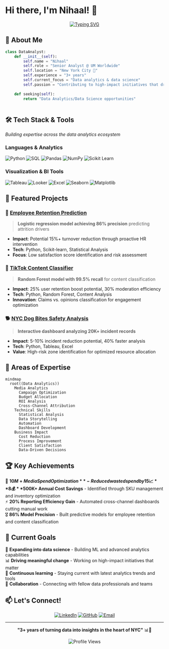 # Hi there, I'm Nihaal! 👋

<div align="center">
  
[![Typing SVG](https://readme-typing-svg.herokuapp.com?font=Fira+Code&size=30&duration=3000&pause=1000&color=36BCF7&center=true&vCenter=true&width=600&lines=Data+Analyst;3%2B+Years+Experience;NYC+Based;Data+Science+Enthusiast)](https://git.io/typing-svg)

</div>

## 🚀 About Me

```python
class DataAnalyst:
    def __init__(self):
        self.name = "Nihaal"
        self.role = "Senior Analyst @ UM Worldwide"
        self.location = "New York City 🗽"
        self.experience = "3+ years"
        self.current_focus = "Data analytics & data science"
        self.passion = "Contributing to high-impact initiatives that drive meaningful change"
        
    def seeking(self):
        return "Data Analytics/Data Science opportunities"
        
```

## 🛠️ Tech Stack & Tools

*Building expertise across the data analytics ecosystem*

### Languages & Analytics
![Python](https://img.shields.io/badge/Python-3776AB?style=for-the-badge&logo=python&logoColor=white)
![SQL](https://img.shields.io/badge/SQL-336791?style=for-the-badge&logo=postgresql&logoColor=white)
![Pandas](https://img.shields.io/badge/Pandas-150458?style=for-the-badge&logo=pandas&logoColor=white)
![NumPy](https://img.shields.io/badge/NumPy-013243?style=for-the-badge&logo=numpy&logoColor=white)
![Scikit Learn](https://img.shields.io/badge/Scikit_Learn-F7931E?style=for-the-badge&logo=scikit-learn&logoColor=white)

### Visualization & BI Tools
![Tableau](https://img.shields.io/badge/Tableau-E97627?style=for-the-badge&logo=tableau&logoColor=white)
![Looker](https://img.shields.io/badge/Looker-4285F4?style=for-the-badge&logo=looker&logoColor=white)
![Excel](https://img.shields.io/badge/Excel-217346?style=for-the-badge&logo=microsoft-excel&logoColor=white)
![Seaborn](https://img.shields.io/badge/Seaborn-3776AB?style=for-the-badge&logo=python&logoColor=white)
![Matplotlib](https://img.shields.io/badge/Matplotlib-11557c?style=for-the-badge&logo=python&logoColor=white)


## 🎯 Featured Projects

### 🔮 [Employee Retention Prediction](https://github.com/NihaalShameem/employee-retention-prediction)
> **Logistic regression model achieving 86% precision** predicting attrition drivers
- **Impact**: Potential 15%+ turnover reduction through proactive HR intervention
- **Tech**: Python, Scikit-learn, Statistical Analysis
- **Focus**: Low satisfaction score identification and risk assessment

### 🎵 [TikTok Content Classifier](https://github.com/NihaalShameem/tiktok-content-classifier)
> **Random Forest model with 99.5% recall** for content classification
- **Impact**: 25% user retention boost potential, 30% moderation efficiency
- **Tech**: Python, Random Forest, Content Analysis
- **Innovation**: Claims vs. opinions classification for engagement optimization

### 🐕 [NYC Dog Bites Safety Analysis](https://github.com/NihaalShameem/nyc-dog-bites-analysis)
> **Interactive dashboard analyzing 20K+ incident records**
- **Impact**: 5-10% incident reduction potential, 40% faster analysis
- **Tech**: Python, Tableau, Excel
- **Value**: High-risk zone identification for optimized resource allocation

## 🌟 Areas of Expertise

```mermaid
mindmap
  root((Data Analytics))
    Media Analytics
      Campaign Optimization
      Budget Allocation
      ROI Analysis
      Cross-Channel Attribution
    Technical Skills
      Statistical Analysis
      Data Storytelling
      Automation
      Dashboard Development
    Business Impact
      Cost Reduction
      Process Improvement
      Client Satisfaction
      Data-Driven Decisions
```

## 🏆 Key Achievements

🎯 **$10M+ Media Spend Optimization** - Reduced wasted spend by 15% across 10+ brands  
📈 **8% Client ROI Improvement** - Through automated Tableau dashboards and real-time optimization  
💰 **$500K+ Annual Cost Savings** - Identified through SKU management and inventory optimization  
⚡ **20% Reporting Efficiency Gain** - Automated cross-channel dashboards cutting manual work  
🎖️ **86% Model Precision** - Built predictive models for employee retention and content classification  

## 🚀 Current Goals

🎯 **Expanding into data science** - Building ML and advanced analytics capabilities  
📊 **Driving meaningful change** - Working on high-impact initiatives that matter  
🌱 **Continuous learning** - Staying current with latest analytics trends and tools  
🤝 **Collaboration** - Connecting with fellow data professionals and teams  

## 📫 Let's Connect!

<div align="center">

[![LinkedIn](https://img.shields.io/badge/LinkedIn-0077B5?style=for-the-badge&logo=linkedin&logoColor=white)](https://www.linkedin.com/in/nihaalshameem/)
[![GitHub](https://img.shields.io/badge/GitHub-100000?style=for-the-badge&logo=github&logoColor=white)](https://github.com/NihaalShameem)
[![Email](https://img.shields.io/badge/Email-D14836?style=for-the-badge&logo=gmail&logoColor=white)](mailto:nihaalshameem@gmail.com)

</div>

---

<div align="center">
  
**"3+ years of turning data into insights in the heart of NYC"** 📊🗽

![Profile Views](https://komarev.com/ghpvc/?username=NihaalShameem&color=blueviolet&style=flat-square&label=Profile+Views)

</div>
  

